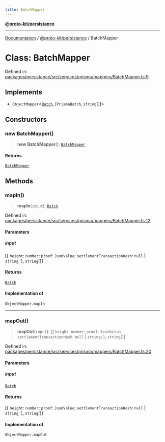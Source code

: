 ```yaml
---
title: BatchMapper
---
```


[**@proto-kit/persistance**](../README.md)

***

[Documentation](../../../README.md) / [@proto-kit/persistance](../README.md) / BatchMapper

# Class: BatchMapper

Defined in: [packages/persistance/src/services/prisma/mappers/BatchMapper.ts:9](https://github.com/proto-kit/framework/blob/4d6b3b6da51b3edee0fbf25ce72c1f59ec61e891/packages/persistance/src/services/prisma/mappers/BatchMapper.ts#L9)

## Implements

- `ObjectMapper`\<[`Batch`](../../sequencer/interfaces/Batch.md), \[`PrismaBatch`, `string`[]\]\>

## Constructors

### new BatchMapper()

> **new BatchMapper**(): [`BatchMapper`](BatchMapper.md)

#### Returns

[`BatchMapper`](BatchMapper.md)

## Methods

### mapIn()

> **mapIn**(`input`): [`Batch`](../../sequencer/interfaces/Batch.md)

Defined in: [packages/persistance/src/services/prisma/mappers/BatchMapper.ts:12](https://github.com/proto-kit/framework/blob/4d6b3b6da51b3edee0fbf25ce72c1f59ec61e891/packages/persistance/src/services/prisma/mappers/BatchMapper.ts#L12)

#### Parameters

##### input

\[\{ `height`: `number`; `proof`: `JsonValue`; `settlementTransactionHash`: `null` \| `string`; \}, `string`[]\]

#### Returns

[`Batch`](../../sequencer/interfaces/Batch.md)

#### Implementation of

`ObjectMapper.mapIn`

***

### mapOut()

> **mapOut**(`input`): \[\{ `height`: `number`; `proof`: `JsonValue`; `settlementTransactionHash`: `null` \| `string`; \}, `string`[]\]

Defined in: [packages/persistance/src/services/prisma/mappers/BatchMapper.ts:20](https://github.com/proto-kit/framework/blob/4d6b3b6da51b3edee0fbf25ce72c1f59ec61e891/packages/persistance/src/services/prisma/mappers/BatchMapper.ts#L20)

#### Parameters

##### input

[`Batch`](../../sequencer/interfaces/Batch.md)

#### Returns

\[\{ `height`: `number`; `proof`: `JsonValue`; `settlementTransactionHash`: `null` \| `string`; \}, `string`[]\]

#### Implementation of

`ObjectMapper.mapOut`
